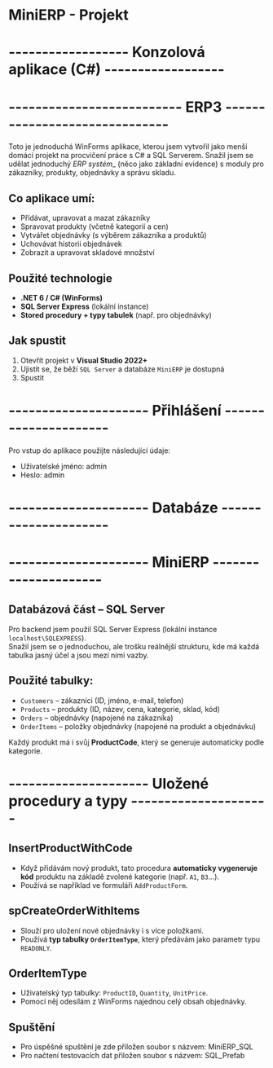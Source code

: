 # MiniERP - Projekt

# ------------------	Konzolová aplikace (C#)		------------------
# --------------------------  ERP3  ------------------------------

Toto je jednoduchá WinForms aplikace, kterou jsem vytvořil jako menší domácí projekt na procvičení práce s C# a SQL Serverem. Snažil jsem se udělat jednoduchý _ERP systém__ (něco jako základní evidence) s moduly pro zákazníky, produkty, objednávky a správu skladu.

## Co aplikace umí:

- Přidávat, upravovat a mazat zákazníky
- Spravovat produkty (včetně kategorií a cen)
- Vytvářet objednávky (s výběrem zákazníka a produktů)
- Uchovávat historii objednávek
- Zobrazit a upravovat skladové množství

## Použité technologie

- **.NET 6 / C# (WinForms)**
- **SQL Server Express** (lokální instance)
- **Stored procedury + typy tabulek** (např. pro objednávky)

## Jak spustit

1. Otevřít projekt v **Visual Studio 2022+**
2. Ujistit se, že běží `SQL Server` a databáze `MiniERP` je dostupná
3. Spustit


# ---------------------		Přihlášení				---------------------

Pro vstup do aplikace použijte následující údaje:

- Uživatelské jméno: admin
- Heslo: admin




# ---------------------		Databáze				---------------------
# ---------------------		MiniERP					---------------------


## Databázová část – SQL Server

Pro backend jsem použil SQL Server Express (lokální instance `localhost\SQLEXPRESS`).  
Snažil jsem se o jednoduchou, ale trošku reálnější strukturu, kde má každá tabulka jasný účel a jsou mezi nimi vazby.

## Použité tabulky:

- `Customers` – zákazníci (ID, jméno, e-mail, telefon)
- `Products` – produkty (ID, název, cena, kategorie, sklad, kód)
- `Orders` – objednávky (napojené na zákazníka)
- `OrderItems` – položky objednávky (napojené na produkt a objednávku)

Každý produkt má i svůj **ProductCode**, který se generuje automaticky podle kategorie.



# ---------------------			Uložené procedury a typy ---------------------

## InsertProductWithCode
- Když přidávám nový produkt, tato procedura **automaticky vygeneruje kód** produktu na základě zvolené kategorie (např. `A1`, `B3`...).
- Používá se například ve formuláři `AddProductForm`.

## spCreateOrderWithItems
- Slouží pro uložení nové objednávky i s více položkami.
- Používá **typ tabulky `OrderItemType`**, který předávám jako parametr typu `READONLY`.

## OrderItemType
- Uživatelský typ tabulky: `ProductID`, `Quantity`, `UnitPrice`.
- Pomocí něj odesílám z WinForms najednou celý obsah objednávky.

## Spuštění

- Pro úspěšné spuštění je zde přiložen soubor s názvem: MiniERP_SQL 
- Pro načtení testovacích dat přiložen soubor s názvem: SQL_Prefab
